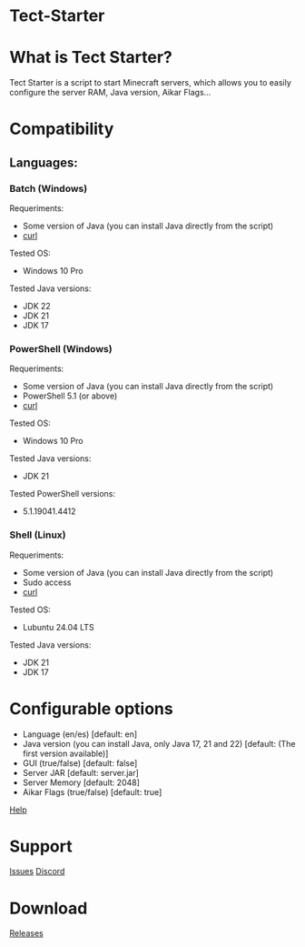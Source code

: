 # Tect-Starter

# What is Tect Starter?
Tect Starter is a script to start Minecraft servers, which allows you to easily configure the server RAM, Java version, Aikar Flags...

# Compatibility
## Languages:
### Batch (Windows)
Requeriments:
- Some version of Java (you can install Java directly from the script)
- [curl](https://curl.se/)

Tested OS:
- Windows 10 Pro

Tested Java versions:
- JDK 22
- JDK 21
- JDK 17

### PowerShell (Windows)
Requeriments:
- Some version of Java (you can install Java directly from the script)
- PowerShell 5.1 (or above)
- [curl](https://curl.se/)

Tested OS:
- Windows 10 Pro

Tested Java versions:
- JDK 21

Tested PowerShell versions:
- 5.1.19041.4412

### Shell (Linux)
Requeriments:
- Some version of Java (you can install Java directly from the script)
- Sudo access
- [curl](https://curl.se/)

Tested OS:
- Lubuntu 24.04 LTS

Tested Java versions:
- JDK 21
- JDK 17

# Configurable options
- Language (en/es) [default: en]
- Java version (you can install Java, only Java 17, 21 and 22) [default: (The first version available)]
- GUI (true/false) [default: false]
- Server JAR [default: server.jar]
- Server Memory [default: 2048]
- Aikar Flags (true/false) [default: true]

[Help](https://github.com/TectHost/Tect-Starter/wiki/Options)

# Support
[Issues](https://github.com/TectHost/Tect-Starter/issues)
[Discord](https://dc.tect.host/)

# Download
[Releases](https://github.com/TectHost/Tect-Starter/releases)
